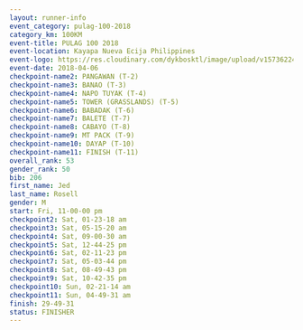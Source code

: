 ```yaml
---
layout: runner-info 
event_category: pulag-100-2018 
category_km: 100KM 
event-title: PULAG 100 2018 
event-location: Kayapa Nueva Ecija Philippines 
event-logo: https://res.cloudinary.com/dykbosktl/image/upload/v1573622467/Logo/logo-p1_tnutwz.jpg 
event-date: 2018-04-06 
checkpoint-name2: PANGAWAN (T-2) 
checkpoint-name3: BANAO (T-3) 
checkpoint-name4: NAPO TUYAK (T-4) 
checkpoint-name5: TOWER (GRASSLANDS) (T-5) 
checkpoint-name6: BABADAK (T-6) 
checkpoint-name7: BALETE (T-7) 
checkpoint-name8: CABAYO (T-8) 
checkpoint-name9: MT PACK (T-9) 
checkpoint-name10: DAYAP (T-10) 
checkpoint-name11: FINISH (T-11) 
overall_rank: 53
gender_rank: 50
bib: 206
first_name: Jed
last_name: Rosell
gender: M
start: Fri, 11-00-00 pm
checkpoint2: Sat, 01-23-18 am
checkpoint3: Sat, 05-15-20 am
checkpoint4: Sat, 09-00-30 am
checkpoint5: Sat, 12-44-25 pm
checkpoint6: Sat, 02-11-23 pm
checkpoint7: Sat, 05-03-44 pm
checkpoint8: Sat, 08-49-43 pm
checkpoint9: Sat, 10-42-35 pm
checkpoint10: Sun, 02-21-14 am
checkpoint11: Sun, 04-49-31 am
finish: 29-49-31
status: FINISHER
---
```

